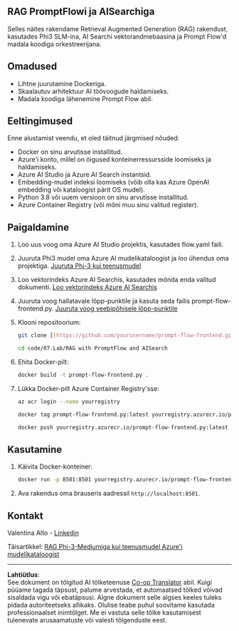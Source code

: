 <!--
CO_OP_TRANSLATOR_METADATA:
{
  "original_hash": "8ec74e4a49934dad78bc52dcb898359c",
  "translation_date": "2025-10-11T11:35:23+00:00",
  "source_file": "code/07.Lab/RAG_with_PromptFlow_and_AISearch/README.md",
  "language_code": "et"
}
-->
## RAG PromptFlowi ja AISearchiga

Selles näites rakendame Retrieval Augmented Generation (RAG) rakendust, kasutades Phi3 SLM-ina, AI Searchi vektorandmebaasina ja Prompt Flow'd madala koodiga orkestreerijana.

## Omadused

- Lihtne juurutamine Dockeriga.
- Skaalautuv arhitektuur AI töövoogude haldamiseks.
- Madala koodiga lähenemine Prompt Flow abil.

## Eeltingimused

Enne alustamist veendu, et oled täitnud järgmised nõuded:

- Docker on sinu arvutisse installitud.
- Azure'i konto, millel on õigused konteinerressursside loomiseks ja haldamiseks.
- Azure AI Studio ja Azure AI Search instantsid.
- Embedding-mudel indeksi loomiseks (võib olla kas Azure OpenAI embedding või kataloogist pärit OS mudel).
- Python 3.8 või uuem versioon on sinu arvutisse installitud.
- Azure Container Registry (või mõni muu sinu valitud register).

## Paigaldamine

1. Loo uus voog oma Azure AI Studio projektis, kasutades flow.yaml faili.
2. Juuruta Phi3 mudel oma Azure AI mudelikataloogist ja loo ühendus oma projektiga. [Juuruta Phi-3 kui teenusmudel](https://learn.microsoft.com/azure/machine-learning/how-to-deploy-models-phi-3?view=azureml-api-2&tabs=phi-3-mini)
3. Loo vektorindeks Azure AI Searchis, kasutades mõnda enda valitud dokumenti. [Loo vektorindeks Azure AI Searchis](https://learn.microsoft.com/azure/search/search-how-to-create-search-index?tabs=portal)
4. Juuruta voog hallatavale lõpp-punktile ja kasuta seda failis prompt-flow-frontend.py. [Juuruta voog veebipõhisele lõpp-punktile](https://learn.microsoft.com/azure/ai-studio/how-to/flow-deploy)
5. Klooni repositoorium:

    ```sh
    git clone [[https://github.com/yourusername/prompt-flow-frontend.git](https://github.com/microsoft/Phi-3CookBook.git)](https://github.com/microsoft/Phi-3CookBook.git)
    
    cd code/07.Lab/RAG with PromptFlow and AISearch
    ```

6. Ehita Docker-pilt:

    ```sh
    docker build -t prompt-flow-frontend.py .
    ```

7. Lükka Docker-pilt Azure Container Registry'sse:

    ```sh
    az acr login --name yourregistry
    
    docker tag prompt-flow-frontend.py:latest yourregistry.azurecr.io/prompt-flow-frontend.py:latest
    
    docker push yourregistry.azurecr.io/prompt-flow-frontend.py:latest
    ```

## Kasutamine

1. Käivita Docker-konteiner:

    ```sh
    docker run -p 8501:8501 yourregistry.azurecr.io/prompt-flow-frontend.py:latest
    ```

2. Ava rakendus oma brauseris aadressil `http://localhost:8501`.

## Kontakt

Valentina Alto - [Linkedin](https://www.linkedin.com/in/valentina-alto-6a0590148/)

Täisartikkel: [RAG Phi-3-Mediumiga kui teenusmudel Azure'i mudelikataloogist](https://medium.com/@valentinaalto/rag-with-phi-3-medium-as-a-model-as-a-service-from-azure-model-catalog-62e1411948f3)

---

**Lahtiütlus**:  
See dokument on tõlgitud AI tõlketeenuse [Co-op Translator](https://github.com/Azure/co-op-translator) abil. Kuigi püüame tagada täpsust, palume arvestada, et automaatsed tõlked võivad sisaldada vigu või ebatäpsusi. Algne dokument selle algses keeles tuleks pidada autoriteetseks allikaks. Olulise teabe puhul soovitame kasutada professionaalset inimtõlget. Me ei vastuta selle tõlke kasutamisest tulenevate arusaamatuste või valesti tõlgenduste eest.